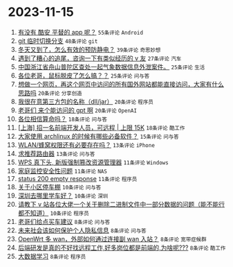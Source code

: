 # 2023-11-15

1. [有没有 酷安 平替的 app 呢？](https://www.v2ex.com/t/991975) `55条评论` `Android`
1. [git 临时切换分支](https://www.v2ex.com/t/992022) `48条评论` `git`
1. [冬天又到了，怎么有效的预防静电？](https://www.v2ex.com/t/991998) `39条评论` `奇思妙想`
1. [遇到了糟心的追尾，咨询一下有类似经历的 v 友](https://www.v2ex.com/t/992052) `27条评论` `汽车`
1. [中国浙江省舟山普陀区查处一起气象数据信息外泄案件。](https://www.v2ex.com/t/992042) `25条评论` `生活`
1. [各位老哥，鼠标脱皮了怎么搞？？](https://www.v2ex.com/t/992004) `25条评论` `问与答`
1. [想做一个网页，再这个网页中访问的所有国外网站都能直接访问，大家有什么思路吗](https://www.v2ex.com/t/992044) `20条评论` `分享创造`
1. [我很在意第三方包的名称（dll/jar）](https://www.v2ex.com/t/992010) `20条评论` `程序员`
1. [老哥们 来个能访问的 gpt 啊](https://www.v2ex.com/t/991971) `20条评论` `OpenAI`
1. [各位相信算命吗？](https://www.v2ex.com/t/992069) `18条评论` `问与答`
1. [[上海] 招一名前端开发人员，可远程 | 上限 15K](https://www.v2ex.com/t/991973) `18条评论` `酷工作`
1. [大家使用 archlinux 的时候有哪些必备软件？](https://www.v2ex.com/t/991974) `15条评论` `问与答`
1. [WLAN/蜂窝权限还有必要存在吗？](https://www.v2ex.com/t/992012) `13条评论` `iPhone`
1. [求推荐路由器](https://www.v2ex.com/t/992008) `13条评论` `问与答`
1. [WPS 真下头, 新版强制篡改资源管理器](https://www.v2ex.com/t/991990) `11条评论` `Windows`
1. [家庭监控安全性问题](https://www.v2ex.com/t/991969) `11条评论` `NAS`
1. [status 200 empty response](https://www.v2ex.com/t/991967) `11条评论` `程序员`
1. [关于小区停车棚](https://www.v2ex.com/t/992032) `10条评论` `问与答`
1. [深圳去哪里学车好？](https://www.v2ex.com/t/991997) `10条评论` `深圳`
1. [请教下 v 站各位大佬一个关于删除二进制文件中一部分数据的问题（能不能行都不知道）](https://www.v2ex.com/t/991976) `10条评论` `程序员`
1. [老哥们给点买车建议](https://www.v2ex.com/t/992068) `8条评论` `问与答`
1. [未来社会该如何保护个人隐私信息](https://www.v2ex.com/t/992028) `8条评论` `问与答`
1. [OpenWrt 多 wan，外部如何通过连接副 wan 入站？](https://www.v2ex.com/t/992015) `8条评论` `宽带症候群`
1. [后端研发是真的不好找远程工作,好多岗位都是前端的,为啥呢???](https://www.v2ex.com/t/992005) `8条评论` `酷工作`
1. [大数据学习](https://www.v2ex.com/t/991970) `8条评论` `程序员`
